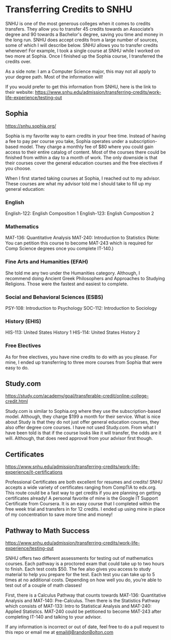 # Transferring Credits to SNHU

SNHU is one of the most generous colleges when it comes to credits transfers. They allow you to transfer 45 credits towards an Associate’s degree and 90 towards a Bachelor's degree, saving you time and money in the long run. SNHU does accept credits from a large number of sources, some of which I will describe below. SNHU allows you to transfer credits whenever! For example, I took a single course at SNHU while I worked on two more at Sophia. Once I finished up the Sophia course, I transferred the credits over.

As a side note: I am a Computer Science major, this may not all apply to your degree path. Most of the information will!

If you would prefer to get this information from SNHU, here is the link to their website: https://www.snhu.edu/admission/transferring-credits/work-life-experience/testing-out

## Sophia

https://snhu.sophia.org/

Sophia is my favorite way to earn credits in your free time. Instead of having a fee to pay per course you take, Sophia operates under a subscription-based model. They charge a monthly fee of $80 where you could gain access to their entire catalog of content. Most of the courses there could be finished from within a day to a month of work. The only downside is that their courses cover the general education courses and the free electives if you choose.

When I first started taking courses at Sophia, I reached out to my advisor. These courses are what my advisor told me I should take to fill up my general education:

### English

English-122: English Composition 1
English-123: English Composition 2

### Mathematics

MAT-136: Quantitative Analysis
MAT-240: Introduction to Statistics (Note: You can petition this course to become MAT-243 which is required for Comp Science degrees once you complete IT-140.)

### Fine Arts and Humanities (EFAH)

She told me any two under the Humanities category. Although, I recommend doing Ancient Greek Philosophers and Approaches to Studying Religions. Those were the fastest and easiest to complete.

### Social and Behavioral Sciences (ESBS)

PSY-108: Introduction to Psychology
SOC-112: Introduction to Sociology

### History (EHIS)

HIS-113: United States History 1
HIS-114: United States History 2

### Free Electives

As for free electives, you have nine credits to do with as you please. For mine, I ended up transferring to three more courses from Sophia that were easy to do.

## Study.com

https://study.com/academy/goal/transferable-credit/online-college-credit.html

Study.com is similar to Sophia.org where they use the subscription-based model. Although, they charge $199 a month for their service. What is nice about Study is that they do not just offer general education courses, they also offer degree core courses. I have not used Study.com. From what I have been told is that if the course looks like it will transfer, the odds are it will. Although, that does need approval from your advisor first though.

## Certificates

https://www.snhu.edu/admission/transferring-credits/work-life-experience/it-certifications

Professional Certificates are both excellent for resumes and credits! SNHU accepts a wide variety of certificates ranging from CompTIA to edx.org. This route could be a fast way to get credits if you are planning on getting certificates already! A personal favorite of mine is the Google IT Support Certificate from Coursera. It is an easy course that I completed within the free week trial and transfers in for 12 credits. I ended up using mine in place of my concentration to save more time and money!

## Pathway to Math Success

https://www.snhu.edu/admission/transferring-credits/work-life-experience/testing-out

SNHU offers two different assessments for testing out of mathematics courses. Each pathway is a proctored exam that could take up to two hours to finish. Each test costs $50. The fee also gives you access to study material to help you prepare for the test. Each test you can take up to 5 times at no additional costs. Depending on how well you do, you’re able to test out of a couple of math classes!

First, there is a Calculus Pathway that counts towards MAT-136: Quantitative Analysis and MAT-140: Pre-Calculus. Then there is the Statistics Pathway which consists of MAT-133: Intro to Statistical Analysis and MAT-240: Applied Statistics. MAT-240 could be petitioned to become MAT-243 after completing IT-140 and talking to your advisor.

If any information is incorrect or out of date, feel free to do a pull request to this repo or email me at email@BrandonBolton.com
